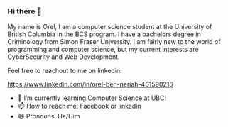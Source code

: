 ### Hi there 👋

My name is Orel, I am a computer science student at the University of British Columbia in the BCS program. I have a bachelors degree in Criminology from Simon Fraser University. I am fairly new to the world of programming and computer science, but my current interests are CyberSecurity and Web Development.

Feel free to reachout to me on linkedin:

https://www.linkedin.com/in/orel-ben-neriah-401590216

- 🌱 I’m currently learning Computer Science at UBC!
- 📫 How to reach me: Facebook or linkedin
- 😄 Pronouns: He/Him
